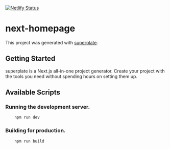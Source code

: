 [![Netlify Status](https://api.netlify.com/api/v1/badges/4b24e0e9-81fe-4b2b-ac76-36dc779fef8f/deploy-status)](https://app.netlify.com/sites/loehx/deploys)

# next-homepage

This project was generated with [superplate](https://github.com/pankod/superplate).

## Getting Started

superplate is a Next.js all-in-one project generator. Create your project with the tools you need without spending hours on setting them up.

## Available Scripts

### Running the development server.

```bash
    npm run dev
```

### Building for production.

```bash
    npm run build
```
